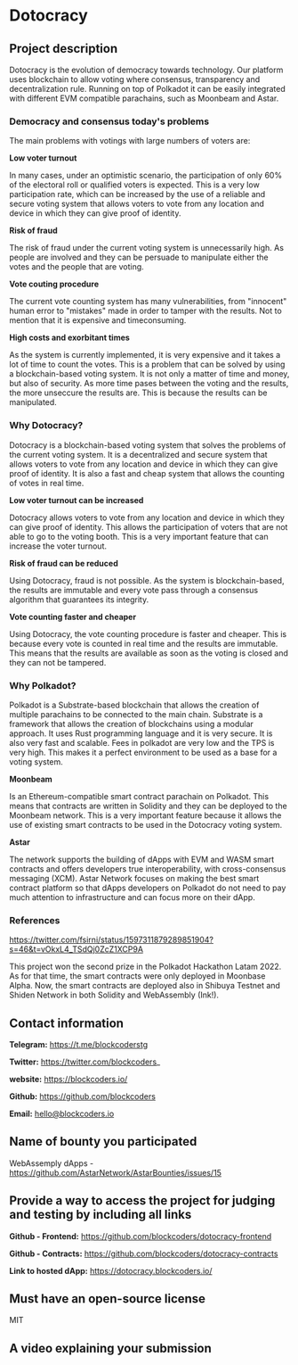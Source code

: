 # **Dotocracy**

## **Project description**

Dotocracy is the evolution of democracy towards technology. Our platform uses blockchain to allow voting where consensus, transparency and decentralization rule. Running on top of Polkadot it can be easily integrated with different EVM compatible parachains, such as Moonbeam and Astar.

### **Democracy and consensus today's problems**

The main problems with votings with large numbers of voters are:

**Low voter turnout**

In many cases, under an optimistic scenario, the participation of only 60% of the electoral roll or qualified voters is expected. This is a very low participation rate, which can be increased by the use of a reliable and secure voting system that allows voters to vote from any location and device in which they can give proof of identity.

**Risk of fraud**

The risk of fraud under the current voting system is unnecessarily high. As people are involved and they can be persuade to manipulate either the votes and the people that are voting.

**Vote couting procedure**

The current vote counting system has many vulnerabilities, from "innocent" human error to "mistakes" made in order to tamper with the results. Not to mention that it is expensive and timeconsuming.

**High costs and exorbitant times**

As the system is currently implemented, it is very expensive and it takes a lot of time to count the votes. This is a problem that can be solved by using a blockchain-based voting system. It is not only a matter of time and money, but also of security. As more time pases between the voting and the results, the more unseccure the results are. This is because the results can be manipulated.

### **Why Dotocracy?**

Dotocracy is a blockchain-based voting system that solves the problems of the current voting system. It is a decentralized and secure system that allows voters to vote from any location and device in which they can give proof of identity. It is also a fast and cheap system that allows the counting of votes in real time.

**Low voter turnout can be increased**

Dotocracy allows voters to vote from any location and device in which they can give proof of identity. This allows the participation of voters that are not able to go to the voting booth. This is a very important feature that can increase the voter turnout.

**Risk of fraud can be reduced**

Using Dotocracy, fraud is not possible. As the system is blockchain-based, the results are immutable and every vote pass through a consensus algorithm that guarantees its integrity.

**Vote counting faster and cheaper**

Using Dotocracy, the vote counting procedure is faster and cheaper. This is because every vote is counted in real time and the results are immutable. This means that the results are available as soon as the voting is closed and they can not be tampered.

### **Why Polkadot?**

Polkadot is a Substrate-based blockchain that allows the creation of multiple parachains to be connected to the main chain. Substrate is a framework that allows the creation of blockchains using a modular approach. It uses Rust programming language and it is very secure. It is also very fast and scalable. Fees in polkadot are very low and the TPS is very high. This makes it a perfect environment to be used as a base for a voting system.

**Moonbeam**

Is an Ethereum-compatible smart contract parachain on Polkadot. This means that contracts are written in Solidity and they can be deployed to the Moonbeam network. This is a very important feature because it allows the use of existing smart contracts to be used in the Dotocracy voting system.

**Astar**

The network supports the building of dApps with EVM and WASM smart contracts and offers developers true interoperability, with cross-consensus messaging (XCM). Astar Network focuses on making the best smart contract platform so that dApps developers on Polkadot do not need to pay much attention to infrastructure and can focus more on their dApp.

### References

https://twitter.com/fsirni/status/1597311879289851904?s=46&t=vOkxL4_TSdQj0ZcZ1XCP9A

This project won the second prize in the Polkadot Hackathon Latam 2022. As for that time, the smart contracts were only deployed in Moonbase Alpha. Now, the smart contracts are deployed also in Shibuya Testnet and Shiden Network in both Solidity and WebAssembly (Ink!).


## Contact information

**Telegram:** https://t.me/blockcoderstg

**Twitter:** https://twitter.com/blockcoders_

**website:** https://blockcoders.io/

**Github:** https://github.com/blockcoders

**Email:** hello@blockcoders.io

## Name of bounty you participated

WebAssemply dApps - https://github.com/AstarNetwork/AstarBounties/issues/15

## Provide a way to access the project for judging and testing by including all links

**Github - Frontend:** https://github.com/blockcoders/dotocracy-frontend

**Github - Contracts:** https://github.com/blockcoders/dotocracy-contracts

**Link to hosted dApp:** https://dotocracy.blockcoders.io/

## Must have an open-source license

MIT

## A video explaining your submission
